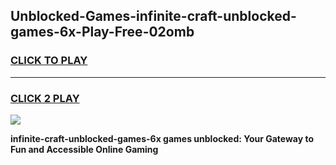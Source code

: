 
## Unblocked-Games-infinite-craft-unblocked-games-6x-Play-Free-02omb
<h3>
<a href="https://premium76.site?title=infinite-craft-unblocked-games-6x&ref=18A">CLICK TO PLAY</a></h3>
<hr>

<h3>
<a href="https://premium76.site?title=infinite-craft-unblocked-games-6x&ref=18A">CLICK 2 PLAY</a>
  
</h3>

<a href="https://premium76.site?title=infinite-craft-unblocked-games-6x&ref=18A"><img src="https://clearcache.store/games.png"></a>


**infinite-craft-unblocked-games-6x games unblocked: Your Gateway to Fun and Accessible Online Gaming**
